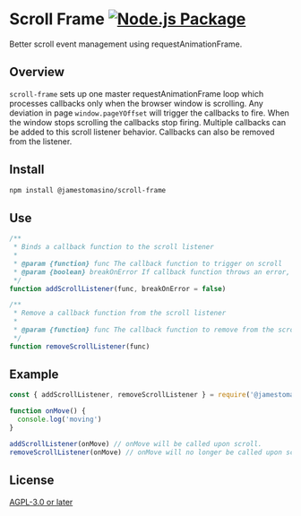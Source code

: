 # Scroll Frame [![Node.js Package](https://github.com/jamestomasino/scroll-frame/actions/workflows/npm-publish.yml/badge.svg?branch=main)](https://github.com/jamestomasino/scroll-frame/actions/workflows/npm-publish.yml)

Better scroll event management using requestAnimationFrame.

## Overview

`scroll-frame` sets up one master requestAnimationFrame loop which processes callbacks only when the browser window is scrolling. Any deviation in page `window.pageYOffset` will trigger the callbacks to fire. When the window stops scrolling the callbacks stop firing. Multiple callbacks can be added to this scroll listener behavior. Callbacks can also be removed from the listener.

## Install

```bash
npm install @jamestomasino/scroll-frame
```

## Use

```js
/**
 * Binds a callback function to the scroll listener
 *
 * @param {function} func The callback function to trigger on scroll
 * @param {boolean} breakOnError If callback function throws an error, remove from scroll listener
 */
function addScrollListener(func, breakOnError = false)

/**
 * Remove a callback function from the scroll listener
 *
 * @param {function} func The callback function to remove from the scroll listener
 */
function removeScrollListener(func)
```

## Example
```js
const { addScrollListener, removeScrollListener } = require('@jamestomasino/scroll-frame');

function onMove() {
  console.log('moving')
}

addScrollListener(onMove) // onMove will be called upon scroll.
removeScrollListener(onMove) // onMove will no longer be called upon scroll
```

## License

[AGPL-3.0 or later](LICENSE)
